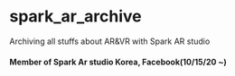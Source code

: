 # spark_ar_archive
Archiving all stuffs about AR&amp;VR with Spark AR studio

#### Member of Spark Ar studio Korea, Facebook(10/15/20 ~)
